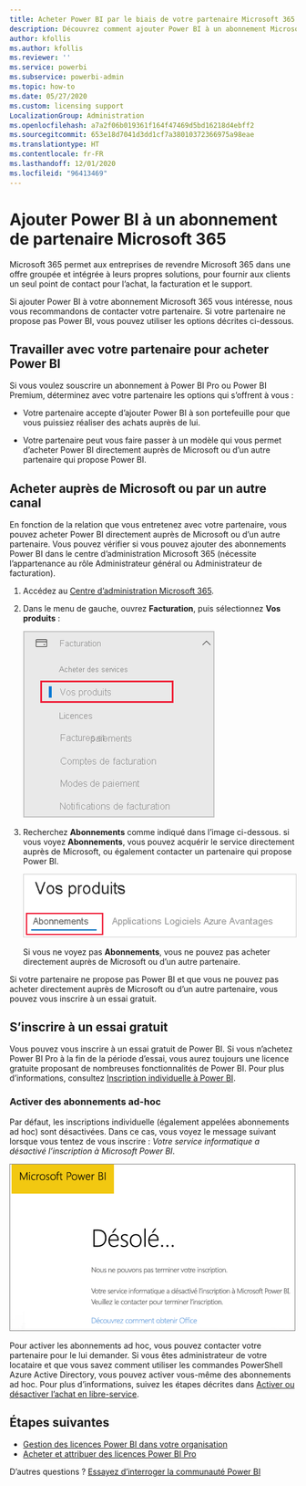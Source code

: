 ```yaml
---
title: Acheter Power BI par le biais de votre partenaire Microsoft 365
description: Découvrez comment ajouter Power BI à un abonnement Microsoft 365 acheté auprès d’un partenaire. Le modèle syndiqué est un modèle d’achat utilisé par Microsoft 365.
author: kfollis
ms.author: kfollis
ms.reviewer: ''
ms.service: powerbi
ms.subservice: powerbi-admin
ms.topic: how-to
ms.date: 05/27/2020
ms.custom: licensing support
LocalizationGroup: Administration
ms.openlocfilehash: a7a2f06b019361f164f47469d5bd16218d4ebff2
ms.sourcegitcommit: 653e18d7041d3dd1cf7a38010372366975a98eae
ms.translationtype: HT
ms.contentlocale: fr-FR
ms.lasthandoff: 12/01/2020
ms.locfileid: "96413469"
---
```

# <a name="add-power-bi-to-a-microsoft-365-partner-subscription"></a>Ajouter Power BI à un abonnement de partenaire Microsoft 365

Microsoft 365 permet aux entreprises de revendre Microsoft 365 dans une offre groupée et intégrée à leurs propres solutions, pour fournir aux clients un seul point de contact pour l’achat, la facturation et le support.

Si ajouter Power BI à votre abonnement Microsoft 365 vous intéresse, nous vous recommandons de contacter votre partenaire. Si votre partenaire ne propose pas Power BI, vous pouvez utiliser les options décrites ci-dessous.

## <a name="work-with-your-partner-to-purchase-power-bi"></a>Travailler avec votre partenaire pour acheter Power BI

Si vous voulez souscrire un abonnement à Power BI Pro ou Power BI Premium, déterminez avec votre partenaire les options qui s’offrent à vous :

* Votre partenaire accepte d’ajouter Power BI à son portefeuille pour que vous puissiez réaliser des achats auprès de lui.

* Votre partenaire peut vous faire passer à un modèle qui vous permet d’acheter Power BI directement auprès de Microsoft ou d’un autre partenaire qui propose Power BI.

## <a name="purchase-from-microsoft-or-another-channel"></a>Acheter auprès de Microsoft ou par un autre canal

En fonction de la relation que vous entretenez avec votre partenaire, vous pouvez acheter Power BI directement auprès de Microsoft ou d’un autre partenaire. Vous pouvez vérifier si vous pouvez ajouter des abonnements Power BI dans le centre d’administration Microsoft 365 (nécessite l’appartenance au rôle Administrateur général ou Administrateur de facturation).

1. Accédez au [Centre d’administration Microsoft 365](https://admin.microsoft.com/AdminPortal/Home#/homepage).

1. Dans le menu de gauche, ouvrez **Facturation**, puis sélectionnez **Vos produits** :

   ![Menu Facturation dans le Centre d’administration Microsoft 365](media/service-admin-syndication-partner/365-my-products.png)

 1. Recherchez **Abonnements** comme indiqué dans l’image ci-dessous. si vous voyez **Abonnements**, vous pouvez acquérir le service directement auprès de Microsoft, ou également contacter un partenaire qui propose Power BI.

    ![Vos produits avec les abonnements](media\service-admin-syndication-partner\365-subscriptions.png)

    Si vous ne voyez pas **Abonnements**, vous ne pouvez pas acheter directement auprès de Microsoft ou d’un autre partenaire.

Si votre partenaire ne propose pas Power BI et que vous ne pouvez pas acheter directement auprès de Microsoft ou d’un autre partenaire, vous pouvez vous inscrire à un essai gratuit.

## <a name="sign-up-for-a-free-trial"></a>S’inscrire à un essai gratuit

Vous pouvez vous inscrire à un essai gratuit de Power BI. Si vous n’achetez Power BI Pro à la fin de la période d’essai, vous aurez toujours une licence gratuite proposant de nombreuses fonctionnalités de Power BI. Pour plus d’informations, consultez [Inscription individuelle à Power BI](../fundamentals/service-self-service-signup-for-power-bi.md).

### <a name="enable-ad-hoc-subscriptions"></a>Activer des abonnements ad-hoc

Par défaut, les inscriptions individuelle (également appelées abonnements ad hoc) sont désactivées. Dans ce cas, vous voyez le message suivant lorsque vous tentez de vous inscrire : *Votre service informatique a désactivé l’inscription à Microsoft Power BI*.

![Image Désolé](media/service-admin-syndication-partner/sorry.png)

Pour activer les abonnements ad hoc, vous pouvez contacter votre partenaire pour le lui demander. Si vous êtes administrateur de votre locataire et que vous savez comment utiliser les commandes PowerShell Azure Active Directory, vous pouvez activer vous-même des abonnements ad hoc. Pour plus d’informations, suivez les étapes décrites dans [Activer ou désactiver l’achat en libre-service](service-admin-disable-self-service.md).

## <a name="next-steps"></a>Étapes suivantes

* [Gestion des licences Power BI dans votre organisation](service-admin-licensing-organization.md)
* [Acheter et attribuer des licences Power BI Pro](service-admin-purchasing-power-bi-pro.md)

D’autres questions ? [Essayez d’interroger la communauté Power BI](https://community.powerbi.com/)